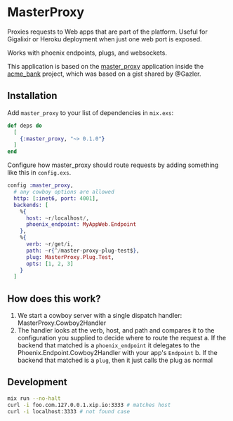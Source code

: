 # MasterProxy

Proxies requests to Web apps that are part of the platform. Useful for Gigalixir or Heroku deployment when just one web port is exposed.

Works with phoenix endpoints, plugs, and websockets.

This application is based on the [master_proxy](https://github.com/wojtekmach/acme_bank/tree/master/apps/master_proxy) application inside the [acme_bank](https://github.com/wojtekmach/acme_bank) project, which was based on a gist shared by @Gazler.

## Installation

Add `master_proxy` to your list of dependencies in `mix.exs`:

```elixir
def deps do
  [
    {:master_proxy, "~> 0.1.0"}
  ]
end
```

Configure how master_proxy should route requests by adding something like this in `config.exs`.

```elixir
config :master_proxy, 
  # any cowboy options are allowed 
  http: [:inet6, port: 4001],
  backends: [
    %{
      host: ~r/localhost/,
      phoenix_endpoint: MyAppWeb.Endpoint
    },
    %{
      verb: ~r/get/i,
      path: ~r{^/master-proxy-plug-test$},
      plug: MasterProxy.Plug.Test,
      opts: [1, 2, 3]
    }
  ]
```

## How does this work?

1. We start a cowboy server with a single dispatch handler: MasterProxy.Cowboy2Handler
2. The handler looks at the verb, host, and path and compares it to the configuration you supplied to decide where to route the request
  a. If the backend that matched is a `phoenix_endpoint` it delegates to the Phoenix.Endpoint.Cowboy2Handler with your app's `Endpoint`
  b. If the backend that matched is a `plug`, then it just calls the plug as normal

## Development

```bash
mix run --no-halt
curl -i foo.com.127.0.0.1.xip.io:3333 # matches host
curl -i localhost:3333 # not found case
```
